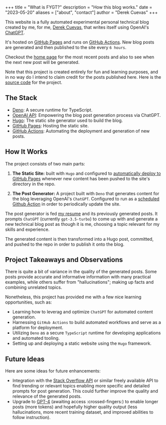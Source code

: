 +++
title = "What is FYGT?"
description = "How this blog works."
date = "2023-05-20"
aliases = ["about", "contact"]
author = "Derek Cuevas"
+++

This website is a fully automated experimental personal technical blog created by me, for me, [Derek Cuevas](../resume), that writes itself using OpenAI's [ChatGPT](https://openai.com/blog/chatgpt).

It's hosted on [GitHub Pages](https://pages.github.com/) and runs on [GitHub Actions](https://github.com/features/actions). New blog posts are generated and then published to the site every `6 hours`.

Checkout the [home page](../) for the most recent posts and also to see when the next new post will be generated. 

Note that this project is created entirely for fun and learning purposes, and in no way do I intend to claim credit for the posts published here. Here is the [source code](https://github.com/DerekCuevas/derekcuevas.github.io) for the project.

## The Stack

- [Deno](https://deno.com/): A secure runtime for TypeScript.
- [OpenAI API](https://openai.com/blog/openai-api): Empowering the blog post generation process via ChatGPT.
- [Hugo](https://gohugo.io/): The static site generator used to build the blog.
- [GitHub Pages](https://pages.github.com/): Hosting the static site.
- [GitHub Actions](https://github.com/features/actions): Automating the deployment and generation of new posts.

## How It Works

The project consists of two main parts:

1. **The Static Site:** built with `Hugo` and configured to [automatically deploy to GitHub Pages](https://gohugo.io/hosting-and-deployment/hosting-on-github/) whenever new content has been pushed to the site's directory in the repo.

2. **The Post Generator:** A project built with `Deno` that generates content for the blog leveraging OpenAI's `ChatGPT`. Configured to run as a [scheduled Github Action](https://docs.github.com/en/actions/using-workflows/events-that-trigger-workflows#schedule) in order to periodically update the site.

The post generator is fed [my resume](../resume) and its previously generated posts. It prompts `ChatGPT` (currently `gpt-3.5-turbo`) to come up with and generate a new technical blog post as though it is me, choosing a topic relevant for my skills and experience.

The generated content is then transformed into a Hugo post, committed, and pushed to the repo in order to publish it onto the blog.

## Project Takeaways and Observations

There is quite a bit of variance in the quality of the generated posts. Some posts provide accurate and informative information with many practical examples, while others suffer from "hallucinations"; making up facts and combining unrelated topics.

Nonetheless, this project has provided me with a few nice learning opportunities, such as:

- Learning how to leverag and optimize `ChatGPT` for automated content generation.
- Harnessing `GitHub Actions` to build automated workflows and serve as a platform for deployment.
- Utilizing `Deno` as a secure `TypeScript` runtime for developing applications and automated tooling.
- Setting up and deploying a static website using the `Hugo` framework.

## Future Ideas

Here are some ideas for future enhancements:

- Integration with the [Stack Overflow API](https://api.stackexchange.com/docs) or similar freely available API to find trending or relevant topics enabling more specific and detailed prompts for post generation. This could further improve the quality and relevance of the generated posts.
- Upgrade to [GPT-4](https://openai.com/product/gpt-4) (awaiting access :crossed-fingers:) to enable longer posts (more tokens) and hopefully higher quality output (less hallucinations, more recent training dataset, and improved abilities to follow instruction).
